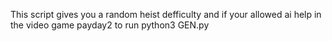 This script gives you a random heist defficulty and if your allowed ai help in the video game payday2 
 to run python3 GEN.py 
